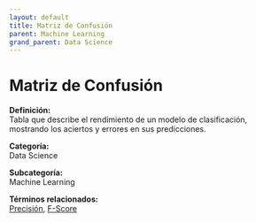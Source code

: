 ```yaml
---
layout: default
title: Matriz de Confusión
parent: Machine Learning
grand_parent: Data Science
---
```


# Matriz de Confusión

**Definición:**  
Tabla que describe el rendimiento de un modelo de clasificación, mostrando los aciertos y errores en sus predicciones.

**Categoría:**  
Data Science  

**Subcategoría:**  
Machine Learning

**Términos relacionados:**  
[Precisión](https://maleniski.github.io/diccionario-angl-tec-mx/docs/data-science/machine-learning/precisin.html), [F-Score](https://maleniski.github.io/diccionario-angl-tec-mx/docs/data-science/machine-learning/f-score.html)
